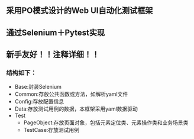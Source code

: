 ## 采用PO模式设计的Web UI自动化测试框架
## 通过Selenium＋Pytest实现
## 新手友好！！注释详细！！

### 结构如下：
- Base:封装Selenium
- Common:存放公共函数或方法，如解析yaml文件
- Config:存放配置信息
- Data:存放测试用例的数据，本框架采用yaml数据驱动
- Test
  - PageObject:存放页面对象，包括元素定位类、元素操作类和业务场景类
  - TestCase:存放测试用例
